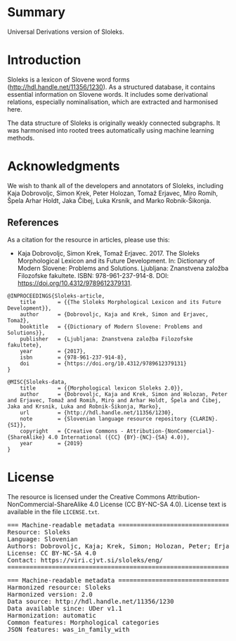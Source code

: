 # Summary

Universal Derivations version of Sloleks.


# Introduction

Sloleks is a lexicon of Slovene word forms (http://hdl.handle.net/11356/1230). As a structured database, it contains essential information on Slovene words. It includes some derivational relations, especially nominalisation, which are extracted and harmonised here.

The data structure of Sloleks is originally weakly connected subgraphs. It was harmonised into rooted trees automatically using machine learning methods.


# Acknowledgments

We wish to thank all of the developers and annotators of Sloleks, including Kaja Dobrovoljc, Simon Krek, Peter Holozan, Tomaž Erjavec, Miro Romih, Špela Arhar Holdt, Jaka Čibej, Luka Krsnik, and Marko Robnik-Šikonja.


## References

As a citation for the resource in articles, please use this:

* Kaja Dobrovoljc, Simon Krek, Tomaž Erjavec. 2017. The Sloleks Morphological Lexicon and its Future Development. In: Dictionary of Modern Slovene: Problems and Solutions. Ljubljana: Znanstvena založba Filozofske fakultete. ISBN: 978-961-237-914-8. DOI: https://doi.org/10.4312/9789612379131.

```
@INPROCEEDINGS{Sloleks-article,
    title       = {{The Sloleks Morphological Lexicon and its Future Development}},
    author      = {Dobrovoljc, Kaja and Krek, Simon and Erjavec, Tomaž},
    booktitle   = {{Dictionary of Modern Slovene: Problems and Solutions}},
    publisher   = {Ljubljana: Znanstvena založba Filozofske fakultete},
    year        = {2017},
    isbn        = {978-961-237-914-8},
    doi         = {https://doi.org/10.4312/9789612379131}
}

@MISC{Sloleks-data,
    title       = {{Morphological lexicon Sloleks 2.0}},
    author      = {Dobrovoljc, Kaja and Krek, Simon and Holozan, Peter and Erjavec, Tomaž and Romih, Miro and Arhar Holdt, Špela and Čibej, Jaka and Krsnik, Luka and Robnik-Šikonja, Marko},
    url         = {http://hdl.handle.net/11356/1230},
    note        = {Slovenian language resource repository {CLARIN}.{SI}},
    copyright   = {Creative Commons - Attribution-{NonCommercial}-{ShareAlike} 4.0 International ({CC} {BY}-{NC}-{SA} 4.0)},
    year        = {2019}
}
```


# License

The resource is licensed under the Creative Commons Attribution-NonCommercial-ShareAlike 4.0 License (CC BY-NC-SA 4.0).
License text is available in the file `LICENSE.txt`.


<pre>
=== Machine-readable metadata =================================================
Resource: Sloleks
Language: Slovenian
Authors: Dobrovoljc, Kaja; Krek, Simon; Holozan, Peter; Erjavec, Tomaž; Romih, Miro; Arhar Holdt, Špela; Čibej, Jaka; Krsnik, Luka; Robnik-Šikonja, Marko
License: CC BY-NC-SA 4.0
Contact: https://viri.cjvt.si/sloleks/eng/
===============================================================================
</pre>

<pre>
=== Machine-readable metadata =================================================
Harmonized resource: Sloleks
Harmonized version: 2.0
Data source: http://hdl.handle.net/11356/1230
Data available since: UDer v1.1
Harmonization: automatic
Common features: Morphological categories
JSON features: was_in_family_with
